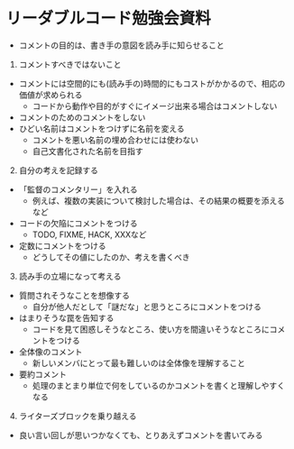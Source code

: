 リーダブルコード勉強会資料
=========================
- コメントの目的は、書き手の意図を読み手に知らせること

1. コメントすべきではないこと
  - コメントには空間的にも(読み手の)時間的にもコストがかかるので、相応の価値が求められる
    - コードから動作や目的がすぐにイメージ出来る場合はコメントしない
  - コメントのためのコメントをしない
  - ひどい名前はコメントをつけずに名前を変える
    - コメントを悪い名前の埋め合わせには使わない
    - 自己文書化された名前を目指す
2. 自分の考えを記録する
  - 「監督のコメンタリー」を入れる
    - 例えば、複数の実装について検討した場合は、その結果の概要を添えるなど
  - コードの欠陥にコメントをつける
    - TODO, FIXME, HACK, XXXなど
  - 定数にコメントをつける
    - どうしてその値にしたのか、考えを書くべき
3. 読み手の立場になって考える
  - 質問されそうなことを想像する
    - 自分が他人だとして「謎だな」と思うところにコメントをつける
  - はまりそうな罠を告知する
    - コードを見て困惑しそうなところ、使い方を間違いそうなところにコメントをつける
  - 全体像のコメント
    - 新しいメンバにとって最も難しいのは全体像を理解すること
  - 要約コメント
    - 処理のまとまり単位で何をしているのかコメントを書くと理解しやすくなる
4. ライターズブロックを乗り越える
  - 良い言い回しが思いつかなくても、とりあえずコメントを書いてみる

